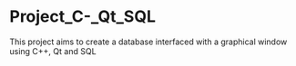 # Project_C-_Qt_SQL
This project aims to create a database interfaced with a graphical window using C++, Qt and SQL
